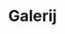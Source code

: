 ---
layout: layouts/pages/gallery.vto

hasLightbox: true

menu:
  visible: true
  title: "Galerij"
  url: "/galerij"
  order: 3

title: "Galerij"
description: "Some description"

metas:
  title: =title
  description: =description

section_gallery:
  block_title: "Galerij"
  title: "Een selectie van fotos"
  images:
    - path: "/uploads/ingang-hoek-2.png"
      alt: "Image 1"
    - path: "/uploads/ingang-voor-2.png"
      alt: "Image 2"
    - path: "/uploads/zaal-achter-d.jpeg"
      alt: "Image 3"
    - path: "/uploads/zaal-midden-c.jpeg"
      alt: "Image 4"
    - path: "/uploads/zaal-podium.jpeg"
      alt: "Image 5"
    - path: "/uploads/zaal-schuin.jpeg"
      alt: "Image 6"
---